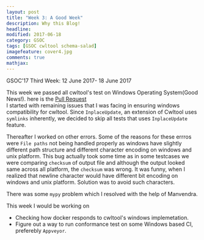 ```yaml
---
layout: post
title: "Week 3: A Good Week"
description: Why this Blog!
headline: 
modified: 2017-06-18
category: GSOC
tags: [GSOC cwltool schema-salad]
imagefeature: cover4.jpg
comments: true
mathjax: 
---
```


GSOC'17 Third Week: 12 June 2017- 18 June 2017


This week we passed all cwltool's test on Windows Operating System(Good News!). here is the [Pull Request](https://github.com/common-workflow-language/cwltool/pull/419)  
I started with remaining issues that I was facing in ensuring windows compatibility for cwltool. Since `InplaceUpdate`, an extension
of Cwltool uses `symlinks` inherently, we decided to skip all tests that uses `InplaceUpdate` feature.

Thereafter I worked on other errors. Some of the reasons for these errros were `File paths` not being handled
properly as windows have slightly different path structure and different character encoding on windows and unix platform. This bug actually took some time as in some testcases we were comparing 
`checksum` of output file and although the output looked same across all platform, the `checksum` was wrong. It was funny, when I realized that newline character would have different bit encoding on windows and unix platform.
Solution was to avoid such characters.

There was some `mypy` problem which I resolved with the help of Manvendra.  

This week I would be working on
* Checking how docker responds to cwltool's windows implemetation.
* Figure out a way to run conformance test on some Windows based CI, preferebly `Appveyor`.

